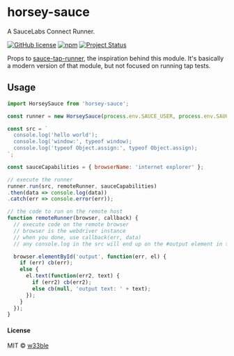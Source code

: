 # horsey-sauce

A SauceLabs Connect Runner.

[![GitHub license](https://img.shields.io/badge/license-MIT-blue.svg)](https://raw.githubusercontent.com/w33ble/horsey-sauce/master/LICENSE)
[![npm](https://img.shields.io/npm/v/horsey-sauce.svg)](https://www.npmjs.com/package/horsey-sauce)
[![Project Status](https://img.shields.io/badge/status-experimental-orange.svg)](https://nodejs.org/api/documentation.html#documentation_stability_index)

Props to [sauce-tap-runner](https://github.com/conradz/sauce-tap-runner), the inspiration behind this module. It's basically a modern version of that module, but not focused on running tap tests.

## Usage

```js
import HorseySauce from 'horsey-sauce';

const runner = new HorseySauce(process.env.SAUCE_USER, process.env.SAUCE_KEY);

const src = `
  console.log('hello world');
  console.log('window:', typeof window);
  console.log('typeof Object.assign:', typeof Object.assign);
`;

const sauceCapabilities = { browserName: 'internet explorer' };

// execute the runner
runner.run(src, remoteRunner, sauceCapabilities)
.then(data => console.log(data))
.catch(err => console.error(err));

// the code to run on the remote host
function remoteRunner(browser, callback) {
  // execute code on the remote browser
  // browser is the webdriver instance
  // when you done, use callback(err, data)
  // any console.log in the src will end up on the #output element in the DOM

  browser.elementById('output', function(err, el) {
    if (err) cb(err);
    else {
      el.text(function(err2, text) {
        if (err2) cb(err2);
        else cb(null, 'output text: ' + text);
      });
    }
  });
}
```

#### License

MIT © [w33ble](https://github.com/w33ble)